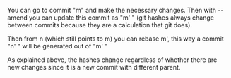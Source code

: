 You can go to commit "m" and make the necessary changes. Then with --amend you can update this commit as "m' " (git hashes always change between commits because they are a calculation that git does).

Then from n (which still points to m) you can rebase m', this way a commit "n' " will be generated out of "m' "

As explained above, the hashes change regardless of whether there are new changes since it is a new commit with different parent.

